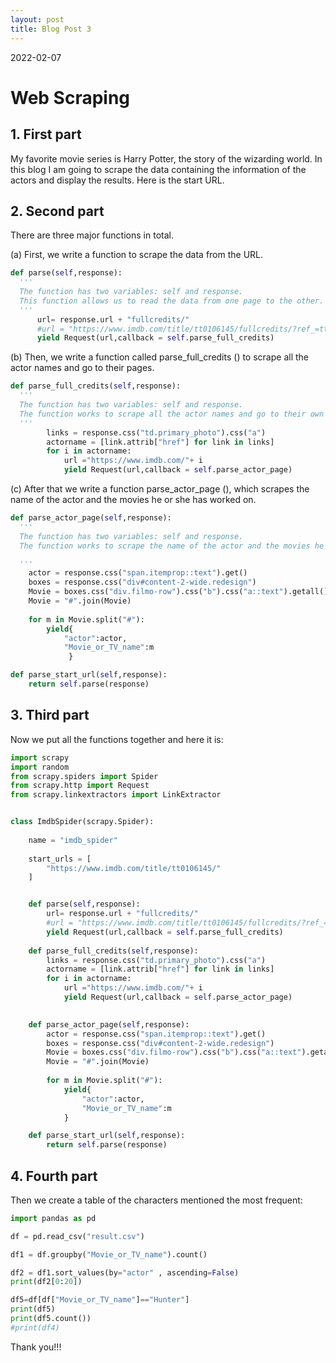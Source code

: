 ```yaml
---
layout: post
title: Blog Post 3
---
```




2022-02-07

# Web Scraping

## 1.	First part

My favorite movie series is Harry Potter, the story of the wizarding world. In this blog I am going to scrape the data containing the information of the actors and display the results. Here is the start URL.

## 2.	Second part

There are three major functions in total. 

(a)	First, we write a function to scrape the data from the URL. 

```python
def parse(self,response):
  '''
  The function has two variables: self and response.
  This function allows us to read the data from one page to the other. 
  '''
      url= response.url + "fullcredits/"
      #url = "https://www.imdb.com/title/tt0106145/fullcredits/?ref_=tt_cl_sm/"
      yield Request(url,callback = self.parse_full_credits)
```

(b)	Then, we write a function called parse_full_credits () to scrape all the actor names and go to their pages.

```python
def parse_full_credits(self,response):
  '''
  The function has two variables: self and response. 
  The function works to scrape all the actor names and go to their own pages.
  '''
        links = response.css("td.primary_photo").css("a")
        actorname = [link.attrib["href"] for link in links]
        for i in actorname:
            url ="https://www.imdb.com/"+ i
            yield Request(url,callback = self.parse_actor_page)
```

(c)	After that we write a function parse_actor_page (), which scrapes the name of the actor and the movies he or she has worked on.

```python
def parse_actor_page(self,response):
  '''
  The function has two variables: self and response. 
  The function works to scrape the name of the actor and the movies he or she has worked on.

  '''
    actor = response.css("span.itemprop::text").get()
    boxes = response.css("div#content-2-wide.redesign")
    Movie = boxes.css("div.filmo-row").css("b").css("a::text").getall()
    Movie = "#".join(Movie)
                
    for m in Movie.split("#"):
        yield{
            "actor":actor,
            "Movie_or_TV_name":m
             }

def parse_start_url(self,response):
    return self.parse(response)
```

## 3.	Third part

Now we put all the functions together and here it is:

```python
import scrapy
import random
from scrapy.spiders import Spider
from scrapy.http import Request
from scrapy.linkextractors import LinkExtractor


class ImdbSpider(scrapy.Spider):
   
    name = "imdb_spider"
       
    start_urls = [
        "https://www.imdb.com/title/tt0106145/"
    ]


    def parse(self,response):
        url= response.url + "fullcredits/"
        #url = "https://www.imdb.com/title/tt0106145/fullcredits/?ref_=tt_cl_sm/"
        yield Request(url,callback = self.parse_full_credits)
      
    def parse_full_credits(self,response):
        links = response.css("td.primary_photo").css("a")
        actorname = [link.attrib["href"] for link in links]
        for i in actorname:
            url ="https://www.imdb.com/"+ i
            yield Request(url,callback = self.parse_actor_page)
    

    def parse_actor_page(self,response):
        actor = response.css("span.itemprop::text").get()
        boxes = response.css("div#content-2-wide.redesign")
        Movie = boxes.css("div.filmo-row").css("b").css("a::text").getall()
        Movie = "#".join(Movie)
                
        for m in Movie.split("#"):
            yield{
                "actor":actor,
                "Movie_or_TV_name":m
            }

    def parse_start_url(self,response):
        return self.parse(response)
```

## 4.	Fourth part
Then we create a table of the characters mentioned the most frequent:

```python
import pandas as pd

df = pd.read_csv("result.csv")

df1 = df.groupby("Movie_or_TV_name").count() 

df2 = df1.sort_values(by="actor" , ascending=False) 
print(df2[0:20])

df5=df[df["Movie_or_TV_name"]=="Hunter"]
print(df5)
print(df5.count())
#print(df4)

```

Thank you!!!